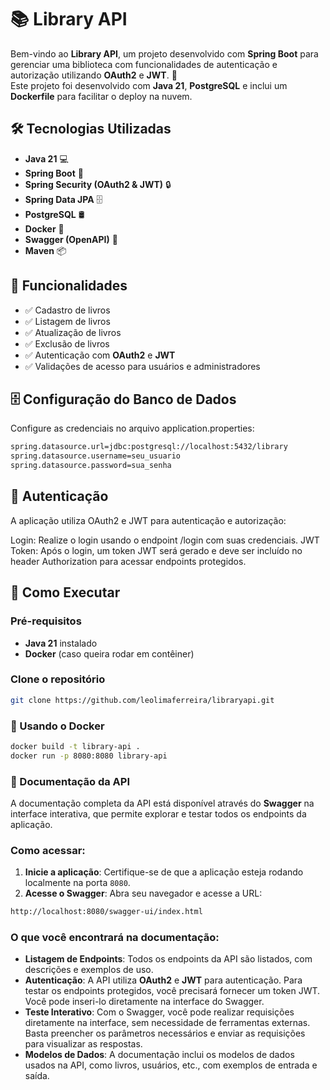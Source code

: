 # 📚 Library API

Bem-vindo ao **Library API**, um projeto desenvolvido com **Spring Boot** para gerenciar uma biblioteca com funcionalidades de autenticação e autorização utilizando **OAuth2** e **JWT**. 🚀  
Este projeto foi desenvolvido com **Java 21**, **PostgreSQL** e inclui um **Dockerfile** para facilitar o deploy na nuvem.

## 🛠️ Tecnologias Utilizadas
- **Java 21** 💻
- **Spring Boot** 🌱
- **Spring Security (OAuth2 & JWT)** 🔒
- **Spring Data JPA** 🗄️
- **PostgreSQL** 🛢️
- **Docker** 🐳
- **Swagger (OpenAPI)** 📖
- **Maven** 📦

## 🚀 Funcionalidades
- ✅ Cadastro de livros  
- ✅ Listagem de livros  
- ✅ Atualização de livros  
- ✅ Exclusão de livros  
- ✅ Autenticação com **OAuth2** e **JWT**  
- ✅ Validações de acesso para usuários e administradores

## 🗄️ Configuração do Banco de Dados
Configure as credenciais no arquivo application.properties:
```sh
spring.datasource.url=jdbc:postgresql://localhost:5432/library
spring.datasource.username=seu_usuario
spring.datasource.password=sua_senha
```


## 🔑 Autenticação
A aplicação utiliza OAuth2 e JWT para autenticação e autorização:

Login: Realize o login usando o endpoint /login com suas credenciais.
JWT Token: Após o login, um token JWT será gerado e deve ser incluído no header Authorization para acessar endpoints protegidos.

## 🔧 Como Executar

### Pré-requisitos
- **Java 21** instalado
- **Docker** (caso queira rodar em contêiner)

### **Clone o repositório**  
   ```sh
   git clone https://github.com/leolimaferreira/libraryapi.git
```

### 🐳 Usando o Docker
```sh
docker build -t library-api .
docker run -p 8080:8080 library-api
```

### 📖 Documentação da API

A documentação completa da API está disponível através do **Swagger** na interface interativa, que permite explorar e testar todos os endpoints da aplicação.

### Como acessar:
1. **Inicie a aplicação**: Certifique-se de que a aplicação esteja rodando localmente na porta `8080`.
2. **Acesse o Swagger**: Abra seu navegador e acesse a URL:
```sh
http://localhost:8080/swagger-ui/index.html
```
### O que você encontrará na documentação:
- **Listagem de Endpoints**: Todos os endpoints da API são listados, com descrições e exemplos de uso.
- **Autenticação**: A API utiliza **OAuth2** e **JWT** para autenticação. Para testar os endpoints protegidos, você precisará fornecer um token JWT. Você pode inseri-lo diretamente na interface do Swagger.
- **Teste Interativo**: Com o Swagger, você pode realizar requisições diretamente na interface, sem necessidade de ferramentas externas. Basta preencher os parâmetros necessários e enviar as requisições para visualizar as respostas.
- **Modelos de Dados**: A documentação inclui os modelos de dados usados na API, como livros, usuários, etc., com exemplos de entrada e saída.

